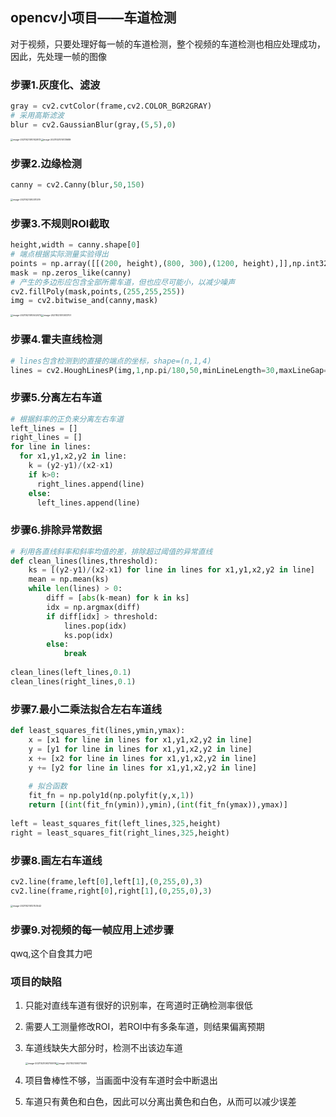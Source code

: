 ## opencv小项目——车道检测

对于视频，只要处理好每一帧的车道检测，整个视频的车道检测也相应处理成功，因此，先处理一帧的图像

### 步骤1.灰度化、滤波

```python
gray = cv2.cvtColor(frame,cv2.COLOR_BGR2GRAY)
# 采用高斯滤波
blur = cv2.GaussianBlur(gray,(5,5),0)
```

<img src="https://cdn.jsdelivr.net/gh/lgds-01/picture@main/uPic/image-20211021010102873.png" alt="image-20211021010102873" style="zoom: 25%;" /><img src="https://cdn.jsdelivr.net/gh/lgds-01/picture@main/uPic/image-20211021010131689.png" alt="image-20211021010131689" style="zoom:25%;" />

### 步骤2.边缘检测

```python
canny = cv2.Canny(blur,50,150)
```

<img src="https://cdn.jsdelivr.net/gh/lgds-01/picture@main/uPic/image-20211021010311379.png" alt="image-20211021010311379" style="zoom:25%;" />

### 步骤3.不规则ROI截取

```python
height,width = canny.shape[0]
# 端点根据实际测量实验得出
points = np.array([[(200, height),(800, 300),(1200, height),]],np.int32)
mask = np.zeros_like(canny)
# 产生的多边形应包含全部所需车道，但也应尽可能小，以减少噪声
cv2.fillPoly(mask,points,(255,255,255))
img = cv2.bitwise_and(canny,mask)
```

<img src="https://cdn.jsdelivr.net/gh/lgds-01/picture@main/uPic/image-20211021010502072.png" alt="image-20211021010502072" style="zoom:25%;" /><img src="/Users/lgds/Library/Application Support/typora-user-images/image-20211021010513707.png" alt="image-20211021010513707" style="zoom:25%;" />

### 步骤4.霍夫直线检测

```python
# lines包含检测到的直接的端点的坐标，shape=(n,1,4)
lines = cv2.HoughLinesP(img,1,np.pi/180,50,minLineLength=30,maxLineGap=20)
```

### 步骤5.分离左右车道

```python
# 根据斜率的正负来分离左右车道
left_lines = []
right_lines = []
for line in lines:
  for x1,y1,x2,y2 in line:
    k = (y2-y1)/(x2-x1)
    if k>0:
      right_lines.append(line)
    else:
      left_lines.append(line)
```

### 步骤6.排除异常数据

```python
# 利用各直线斜率和斜率均值的差，排除超过阈值的异常直线
def clean_lines(lines,threshold):
    ks = [(y2-y1)/(x2-x1) for line in lines for x1,y1,x2,y2 in line]
    mean = np.mean(ks)
    while len(lines) > 0:
        diff = [abs(k-mean) for k in ks]
        idx = np.argmax(diff)
        if diff[idx] > threshold:
            lines.pop(idx)
            ks.pop(idx)
        else:
            break
            
clean_lines(left_lines,0.1)
clean_lines(right_lines,0.1)
```

### 步骤7.最小二乘法拟合左右车道线

```python
def least_squares_fit(lines,ymin,ymax):
    x = [x1 for line in lines for x1,y1,x2,y2 in line]
    y = [y1 for line in lines for x1,y1,x2,y2 in line]
    x += [x2 for line in lines for x1,y1,x2,y2 in line]
    y += [y2 for line in lines for x1,y1,x2,y2 in line]
    
    # 拟合函数
    fit_fn = np.poly1d(np.polyfit(y,x,1))
    return [(int(fit_fn(ymin)),ymin),(int(fit_fn(ymax)),ymax)]
  
left = least_squares_fit(left_lines,325,height)
right = least_squares_fit(right_lines,325,height)
```

### 步骤8.画左右车道线

```python
cv2.line(frame,left[0],left[1],(0,255,0),3)
cv2.line(frame,right[0],right[1],(0,255,0),3)
```

<img src="https://cdn.jsdelivr.net/gh/lgds-01/picture@main/uPic/image-20211021012753542.png" alt="image-20211021012753542" style="zoom:25%;" />

### 步骤9.对视频的每一帧应用上述步骤

qwq,这个自食其力吧

### 项目的缺陷

1. 只能对直线车道有很好的识别率，在弯道时正确检测率很低

2. 需要人工测量修改ROI，若ROI中有多条车道，则结果偏离预期

3. 车道线缺失大部分时，检测不出该边车道

   <img src="https://cdn.jsdelivr.net/gh/lgds-01/picture@main/uPic/image-20211021093700919.png" alt="image-20211021093700919" style="zoom:25%;" /><img src="/Users/lgds/Library/Application Support/typora-user-images/image-20211021093716499.png" alt="image-20211021093716499" style="zoom:25%;" />

4. 项目鲁棒性不够，当画面中没有车道时会中断退出

5. 车道只有黄色和白色，因此可以分离出黄色和白色，从而可以减少误差
